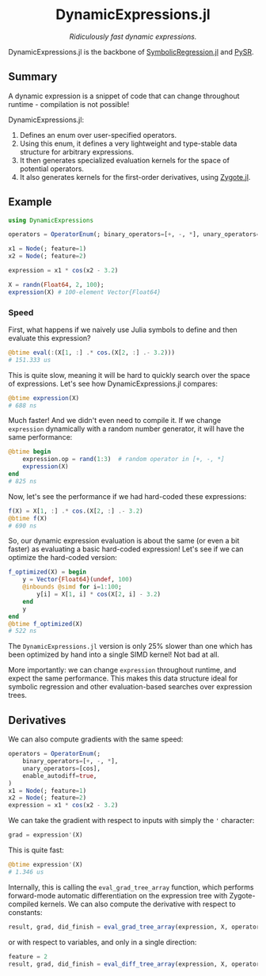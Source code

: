 <div align="center">

# DynamicExpressions.jl

*Ridiculously fast dynamic expressions.*

</div>

DynamicExpressions.jl is the backbone of 
[SymbolicRegression.jl](https://github.com/MilesCranmer/SymbolicRegression.jl) and
[PySR](https://github.com/MilesCranmer/PySR).

## Summary

A dynamic expression is a snippet of code that can change throughout
runtime - compilation is not possible!

DynamicExpressions.jl:
1. Defines an enum over user-specified operators.
2. Using this enum, it defines a very lightweight
and type-stable data structure for arbitrary expressions.
3. It then generates specialized evaluation kernels for
the space of potential operators.
4. It also generates kernels for the first-order derivatives, using [Zygote.jl](https://github.com/FluxML/Zygote.jl).

## Example

```julia
using DynamicExpressions

operators = OperatorEnum(; binary_operators=[+, -, *], unary_operators=[cos])

x1 = Node(; feature=1)
x2 = Node(; feature=2)

expression = x1 * cos(x2 - 3.2)

X = randn(Float64, 2, 100);
expression(X) # 100-element Vector{Float64}
```

### Speed

First, what happens if we naively use Julia symbols to define
and then evaluate this expression?

```julia
@btime eval(:(X[1, :] .* cos.(X[2, :] .- 3.2)))
# 151.333 us
```

This is quite slow, meaning it will be hard to
quickly search over the space of expressions.
Let's see how DynamicExpressions.jl compares:

```julia
@btime expression(X)
# 688 ns
```

Much faster!
And we didn't even need to compile it.
If we change `expression` dynamically with a random number generator,
it will have the same performance:

```julia
@btime begin
    expression.op = rand(1:3)  # random operator in [+, -, *]
    expression(X)
end
# 825 ns
```

Now, let's see the performance if we had hard-coded these expressions:

```julia
f(X) = X[1, :] .* cos.(X[2, :] .- 3.2)
@btime f(X)
# 690 ns
```

So, our dynamic expression evaluation is about the same (or even a bit faster)
as evaluating a basic hard-coded expression!
Let's see if we can optimize the hard-coded version:

```julia
f_optimized(X) = begin
    y = Vector{Float64}(undef, 100)
    @inbounds @simd for i=1:100;
        y[i] = X[1, i] * cos(X[2, i] - 3.2)
    end
    y
end
@btime f_optimized(X)
# 522 ns
```

The `DynamicExpressions.jl` version is only 25% slower than one which
has been optimized by hand into a single SIMD kernel! Not bad at all.

More importantly: we can change `expression` throughout runtime,
and expect the same performance.
This makes this data structure ideal for symbolic
regression and other evaluation-based searches
over expression trees.


## Derivatives

We can also compute gradients with the same speed:

```julia
operators = OperatorEnum(;
    binary_operators=[+, -, *],
    unary_operators=[cos],
    enable_autodiff=true,
)
x1 = Node(; feature=1)
x2 = Node(; feature=2)
expression = x1 * cos(x2 - 3.2)
```

We can take the gradient with respect to inputs
with simply the `'` character:

```julia
grad = expression'(X)
```

This is quite fast:

```julia
@btime expression'(X)
# 1.346 us
```

Internally, this is calling the `eval_grad_tree_array` function,
which performs forward-mode automatic differentiation
on the expression tree with Zygote-compiled kernels.
We can also compute the derivative with respect to constants:

```julia
result, grad, did_finish = eval_grad_tree_array(expression, X, operators; variable=false)
```

or with respect to variables, and only in a single direction:

```julia
feature = 2
result, grad, did_finish = eval_diff_tree_array(expression, X, operators, feature)
```
